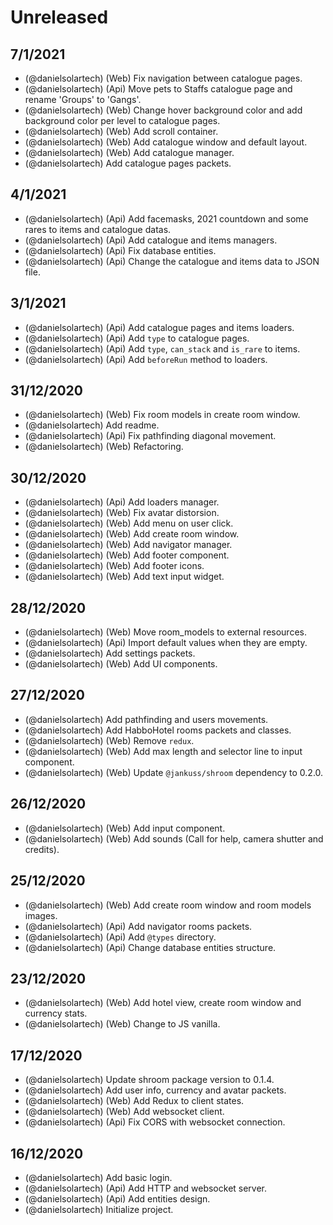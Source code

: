 # Unreleased

## 7/1/2021
- (@danielsolartech) (Web) Fix navigation between catalogue pages.
- (@danielsolartech) (Api) Move pets to Staffs catalogue page and rename 'Groups' to 'Gangs'.
- (@danielsolartech) (Web) Change hover background color and add background color per level to catalogue pages.
- (@danielsolartech) (Web) Add scroll container.
- (@danielsolartech) (Web) Add catalogue window and default layout.
- (@danielsolartech) (Web) Add catalogue manager.
- (@danielsolartech) Add catalogue pages packets.

## 4/1/2021
- (@danielsolartech) (Api) Add facemasks, 2021 countdown and some rares to items and catalogue datas.
- (@danielsolartech) (Api) Add catalogue and items managers.
- (@danielsolartech) (Api) Fix database entities.
- (@danielsolartech) (Api) Change the catalogue and items data to JSON file.

## 3/1/2021
- (@danielsolartech) (Api) Add catalogue pages and items loaders.
- (@danielsolartech) (Api) Add `type` to catalogue pages.
- (@danielsolartech) (Api) Add `type`, `can_stack` and `is_rare` to items.
- (@danielsolartech) (Api) Add `beforeRun` method to loaders.

## 31/12/2020
- (@danielsolartech) (Web) Fix room models in create room window.
- (@danielsolartech) Add readme.
- (@danielsolartech) (Api) Fix pathfinding diagonal movement.
- (@danielsolartech) (Web) Refactoring.

## 30/12/2020
- (@danielsolartech) (Api) Add loaders manager.
- (@danielsolartech) (Web) Fix avatar distorsion.
- (@danielsolartech) (Web) Add menu on user click.
- (@danielsolartech) (Web) Add create room window.
- (@danielsolartech) (Web) Add navigator manager.
- (@danielsolartech) (Web) Add footer component.
- (@danielsolartech) (Web) Add footer icons.
- (@danielsolartech) (Web) Add text input widget.

## 28/12/2020
- (@danielsolartech) (Web) Move room_models to external resources.
- (@danielsolartech) (Api) Import default values when they are empty.
- (@danielsolartech) Add settings packets.
- (@danielsolartech) (Web) Add UI components.

## 27/12/2020
- (@danielsolartech) Add pathfinding and users movements.
- (@danielsolartech) Add HabboHotel rooms packets and classes.
- (@danielsolartech) (Web) Remove `redux`.
- (@danielsolartech) (Web) Add max length and selector line to input component.
- (@danielsolartech) (Web) Update `@jankuss/shroom` dependency to 0.2.0.

## 26/12/2020
- (@danielsolartech) (Web) Add input component.
- (@danielsolartech) (Web) Add sounds (Call for help, camera shutter and credits).

## 25/12/2020
- (@danielsolartech) (Web) Add create room window and room models images.
- (@danielsolartech) (Api) Add navigator rooms packets.
- (@danielsolartech) (Api) Add `@types` directory.
- (@danielsolartech) (Api) Change database entities structure.

## 23/12/2020
- (@danielsolartech) (Web) Add hotel view, create room window and currency stats.
- (@danielsolartech) (Web) Change to JS vanilla.

## 17/12/2020
- (@danielsolartech) Update shroom package version to 0.1.4.
- (@danielsolartech) Add user info, currency and avatar packets.
- (@danielsolartech) (Web) Add Redux to client states.
- (@danielsolartech) (Web) Add websocket client.
- (@danielsolartech) (Api) Fix CORS with websocket connection.

## 16/12/2020
- (@danielsolartech) Add basic login.
- (@danielsolartech) (Api) Add HTTP and websocket server.
- (@danielsolartech) (Api) Add entities design.
- (@danielsolartech) Initialize project.

